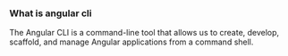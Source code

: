 ### What is angular cli

The Angular CLI is a command-line tool that allows us to create, develop, scaffold, and manage Angular applications from a command shell.
